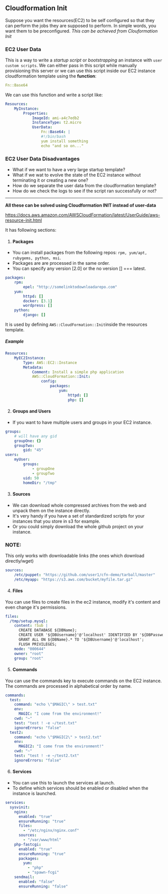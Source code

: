 <h2>Cloudformation Init</h2>

Suppose you want the resources(EC2) to be self configured so that they can perform the jobs they are supposed to perform. In simple words, you want them to be preconfigured.
*This can be achieved from Clouformation Init*

<h3>EC2 User Data</h3>

This is a way to write a *startup script* or *bootstrapping* an instance with ```user custom scripts```. We can either pass in this script while manually provisioning this server or we can use this script inside our EC2 instance cloudformation template using the **function**:

```yaml
Fn::Base64
```
We can use this function and write a script like: 

```yaml
Resources: 
    MyInstance: 
        Properties: 
            ImageId: ami-a4c7edb2
            InstanceType: t2.micro 
            UserData: 
                Fn::Base64: |
                #!/bin/bash
                yum install something
                echo "and so on..."
```

<h3>EC2 User Data Disadvantages</h3>

- What if we want to have a very large startup template?
- What if we wat to evolve the state of the EC2 instance without terminating it or creating a new one? 
- How do we separate the user data from the cloudformation template? 
- How do we check the logs to see if the script ran successfully or not?
--- 

**All these can be solved using Cloudformation INIT instead of user-data**

https://docs.aws.amazon.com/AWSCloudFormation/latest/UserGuide/aws-resource-init.html

It has following sections: 

1. <h4>Packages</h4>

- You can install packages from the following repos: ```rpm, yum/apt, rubygems, python, msi```.
- Packages are are processed in the same order.
- You can specify any version [2.0] or the no version [] === latest.

```yaml
packages:
    rpm: 
        epel: "http://somelinktodownloadarepo.com"
    yum: 
        httpd: []
        docker: [3.1]
        wordpress: []
    python: 
        django: []
```

It is used by defining ```AWS::CloudFormation::Init```inside the resources template.

<h5>Example</h5>

```yaml
Resources: 
    MyEC2Instance: 
        Type: AWS::EC2::Instance 
        Metadata: 
            Comment: Install a simple php application 
            AWS::CloudFormation::Init: 
                config: 
                    packages: 
                        yum: 
                            httpd: []
                            php: []    
```

2. <h4>Groups and Users</h4>

- If you want to have multiple users and groups in your EC2 instance.

```yaml
groups: 
    # will have any gid
    groupOne: {}
    groupTwo: 
        gid: "45"
users: 
    myUser: 
        groups: 
            - groupOne
            - groupTwo
        uid: 50
        homeDir: "/tmp"
```

3. <h4>Sources</h4>

- We can download whole compressed archives from the web and unpack them on the instance directly.
- It's very handy if you have a set of standardized scripts for your instances that you store in s3 for example.
- Or you could simply download the whole github project on your instance.

<h3>NOTE:</h3> This only works with downloadable links (the ones which download directly/wget)

```yaml
sources: 
    /etc/puppet: "https://github.com/user1/cfn-demo/tarball/master"
    /etc/myapp: "https://s3.aws.com/bucket/myfile.tar.gz"
```

4. <h4>Files</h4>

You can use files to create files in the ec2 instance, modify it's content and even change it's permissions. 

```yaml
files: 
  /tmp/setup.mysql: 
    content: !Sub |
      CREATE DATABASE ${DBName};
      CREATE USER '${DBUsername}'@'localhost' IDENTIFIED BY '${DBPassword}';
      GRANT ALL ON ${DBName}.* TO '${DBUsername}'@'localhost';
      FLUSH PRIVILEGES;
    mode: "000644"
    owner: "root"
    group: "root"
```
5. <h4>Commands</h4>

You can use the commands key to execute commands on the EC2 instance. The commands are processed in alphabetical order by name.

```yaml
commands: 
  test: 
    command: "echo \"$MAGIC\" > test.txt"
    env: 
      MAGIC: "I come from the environment!"
    cwd: "~"
    test: "test ! -e ~/test.txt"
    ignoreErrors: "false"
  test2: 
    command: "echo \"$MAGIC2\" > test2.txt"
    env: 
      MAGIC2: "I come from the environment!"
    cwd: "~"
    test: "test ! -e ~/test2.txt"
    ignoreErrors: "false"
```

6. <h4>Services</h4>

- You can use this to launch the services at launch. 
- To define which services should be enabled or disabled when the instance is launched.

```yaml
services: 
  sysvinit: 
    nginx: 
      enabled: "true"
      ensureRunning: "true"
      files: 
        - "/etc/nginx/nginx.conf"
      sources: 
        - "/var/www/html"
    php-fastcgi: 
      enabled: "true"
      ensureRunning: "true"
      packages: 
        yum: 
          - "php"
          - "spawn-fcgi"
    sendmail: 
      enabled: "false"
      ensureRunning: "false"
```
